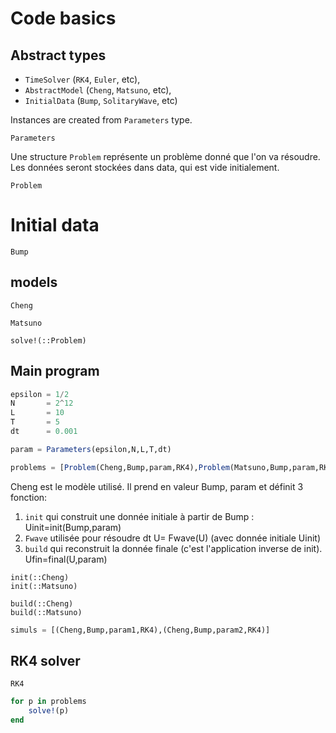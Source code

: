 # Code basics

## Abstract types

  - `TimeSolver` (`RK4`, `Euler`, etc),
  - `AbstractModel` (`Cheng`, `Matsuno`, etc),
  - `InitialData` (`Bump`, `SolitaryWave`, etc)

Instances are created from `Parameters` type.

```@docs
Parameters
```

Une structure `Problem`  représente un problème donné que l'on va résoudre.
Les données seront stockées dans data, qui est vide initialement.

```@docs
Problem
```

# Initial data

```@docs
Bump
```

## models

```@docs
Cheng
```

```@docs
Matsuno
```

```@docs
solve!(::Problem)
```

## Main program

```julia
epsilon = 1/2
N       = 2^12
L       = 10
T       = 5
dt      = 0.001

param = Parameters(epsilon,N,L,T,dt)

problems = [Problem(Cheng,Bump,param,RK4),Problem(Matsuno,Bump,param,RK4)]
```

Cheng est le modèle utilisé. Il prend en valeur Bump, param et définit 3 fonction:
  1. `init` qui construit une donnée initiale à partir de Bump : Uinit=init(Bump,param)
  2. `Fwave` utilisée pour résoudre dt U= Fwave(U) (avec donnée initiale Uinit)
  3. `build` qui reconstruit la donnée finale (c'est l'application inverse de init). Ufin=final(U,param)

```@docs
init(::Cheng)
init(::Matsuno)
```

```@docs
build(::Cheng)
build(::Matsuno)
```

```julia
simuls = [(Cheng,Bump,param1,RK4),(Cheng,Bump,param2,RK4)]
```

## RK4 solver

```@docs
RK4
```

```julia
for p in problems
    solve!(p)
end
```  
